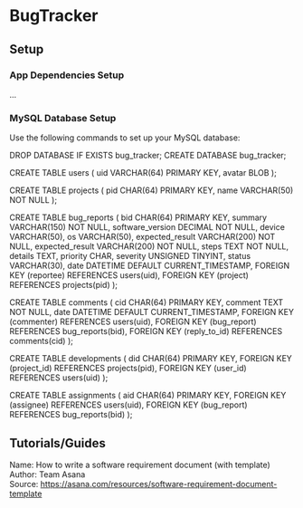 # BugTracker

## Setup
### App Dependencies Setup
...

### MySQL Database Setup
Use the following commands to set up your MySQL database:

DROP DATABASE IF EXISTS bug_tracker;
CREATE DATABASE bug_tracker;

CREATE TABLE users (
uid VARCHAR(64) PRIMARY KEY,
avatar BLOB
);

CREATE TABLE projects (
pid CHAR(64) PRIMARY KEY,
name VARCHAR(50) NOT NULL
);

CREATE TABLE bug_reports (
bid CHAR(64) PRIMARY KEY,
summary VARCHAR(150) NOT NULL,
software_version DECIMAL NOT NULL,
device VARCHAR(50),
os VARCHAR(50),
expected_result VARCHAR(200) NOT NULL,
expected_result VARCHAR(200) NOT NULL,
steps TEXT NOT NULL,
details TEXT,
priority CHAR,
severity UNSIGNED TINYINT,
status VARCHAR(30),
date DATETIME DEFAULT CURRENT_TIMESTAMP,
FOREIGN KEY (reportee) REFERENCES users(uid),
FOREIGN KEY (project) REFERENCES projects(pid)
);

CREATE TABLE comments (
cid CHAR(64) PRIMARY KEY,
comment TEXT NOT NULL,
date DATETIME DEFAULT CURRENT_TIMESTAMP,
FOREIGN KEY (commenter) REFERENCES users(uid),
FOREIGN KEY (bug_report) REFERENCES bug_reports(bid),
FOREIGN KEY (reply_to_id) REFERENCES comments(cid)
);

CREATE TABLE developments (
did CHAR(64) PRIMARY KEY,
FOREIGN KEY (project_id) REFERENCES projects(pid),
FOREIGN KEY (user_id) REFERENCES users(uid)
);

CREATE TABLE assignments (
aid CHAR(64) PRIMARY KEY,
FOREIGN KEY (assignee) REFERENCES users(uid),
FOREIGN KEY (bug_report) REFERENCES bug_reports(bid)
);

## Tutorials/Guides
Name: How to write a software requirement document (with template) </br>
Author: Team Asana </br>
Source: https://asana.com/resources/software-requirement-document-template </br>